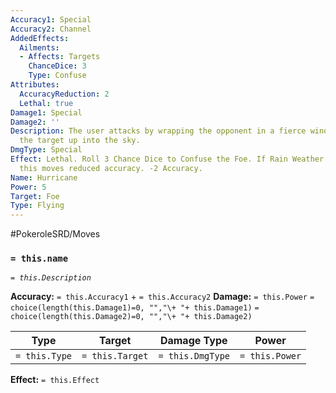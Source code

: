 ```yaml
---
Accuracy1: Special
Accuracy2: Channel
AddedEffects:
  Ailments:
  - Affects: Targets
    ChanceDice: 3
    Type: Confuse
Attributes:
  AccuracyReduction: 2
  Lethal: true
Damage1: Special
Damage2: ''
Description: The user attacks by wrapping the opponent in a fierce wind that carries
  the target up into the sky.
DmgType: Special
Effect: Lethal. Roll 3 Chance Dice to Confuse the Foe. If Rain Weather in effect ignore
  this moves reduced accuracy. -2 Accuracy.
Name: Hurricane
Power: 5
Target: Foe
Type: Flying
---
```


#PokeroleSRD/Moves

### `= this.name` 
*`= this.Description`*

**Accuracy:** `= this.Accuracy1` + `= this.Accuracy2`
**Damage:** `= this.Power` `= choice(length(this.Damage1)=0, "","\+ "+ this.Damage1)` `= choice(length(this.Damage2)=0, "","\+ "+ this.Damage2)`

| Type          | Target          | Damage Type          | Power          |
| ------------- | --------------- | ---------------- | -------------- |
| `= this.Type` | `= this.Target` | `= this.DmgType` | `= this.Power` | 

**Effect:** `= this.Effect`